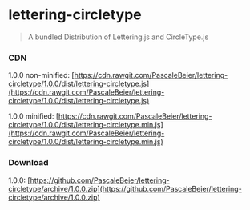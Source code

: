 # lettering-circletype

> A bundled Distribution of Lettering.js and CircleType.js

### CDN

1.0.0 non-minified: [https://cdn.rawgit.com/PascaleBeier/lettering-circletype/1.0.0/dist/lettering-circletype.js](https://cdn.rawgit.com/PascaleBeier/lettering-circletype/1.0.0/dist/lettering-circletype.js)

1.0.0 minified: [https://cdn.rawgit.com/PascaleBeier/lettering-circletype/1.0.0/dist/lettering-circletype.min.js](https://cdn.rawgit.com/PascaleBeier/lettering-circletype/1.0.0/dist/lettering-circletype.min.js)

### Download

1.0.0: [https://github.com/PascaleBeier/lettering-circletype/archive/1.0.0.zip](https://github.com/PascaleBeier/lettering-circletype/archive/1.0.0.zip)
